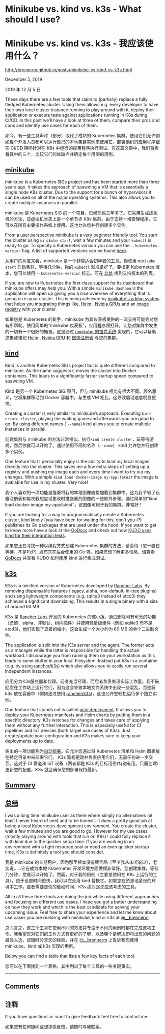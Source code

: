 # Minikube vs. kind vs. k3s - What should I use?

# Minikube vs. kind vs. k3s - 我应该使用什么？

http://brennerm.github.io/posts/minikube-vs-kind-vs-k3s.html

December 5, 2019

2019 年 12 月 5 日

These days there are a few tools that claim to (partially) replace a fully fledged Kubernetes cluster. Using them allows e.g. every developer to have their own local cluster instance running to play around with it, deploy their application or execute tests against applications running in K8s during CI/CD. In this post we’ll have a look at three of them, compare their pros and cons and identify use cases for each of them.

如今，有一些工具声称（部分）取代了成熟的 Kubernetes 集群。使用它们允许例如每个开发人员都可以运行自己的本地集群实例来使用它，部署他们的应用程序或在 CI/CD 期间针对在 K8s 中运行的应用程序执行测试。在这篇文章中，我们将看看其中的三个，比较它们的优缺点并确定每个用例的用例。

## [minikube](http://brennerm.github.io\#minikube)

minikube is a Kubernetes SIGs project and has been started more than three years ago. It takes the approach of spawning a VM that is essentially a single node K8s cluster. Due to the support for a bunch of hypervisors it can be used on all of the major operating systems. This also allows you to create multiple instances in parallel.

minikube 是 Kubernetes SIG 的一个项目，已经启动三年多了。它采用生成虚拟机的方法，该虚拟机本质上是一个单节点 K8s 集群。由于支持一堆管理程序，它可以在所有主要操作系统上使用。这也允许您并行创建多个实例。

From a user perspective minikube is a very beginner friendly tool. You start the cluster using `minikube start`, wait a few minutes and your `kubectl` is ready to go. To specify a Kubernetes version you can use the `--kubernetes-version` flag. A list of supported versions can be found [here](https://minikube.sigs.k8s.io/docs/reference/configuration/kubernetes/).

从用户的角度来看，minikube 是一个非常适合初学者的工具。你使用 `minikube start` 启动集群，等待几分钟，你的 `kubectl` 就准备好了。要指定 Kubernetes 版本，您可以使用 `--kubernetes-version` 标志。可在 [此处](https://minikube.sigs.k8s.io/docs/reference/configuration/kubernetes/) 找到支持版本的列表。

If you are new to Kubernetes the first class support for its dashboard that minikube offers may help you. With a simple `minikube dashboard` the application will open up giving you a nice overview of everything that is going on in your cluster. This is being achieved by [minikube's addon system](https://minikube.sigs.k8s.io/docs/tasks/addons/) that helps you integrating things like, [Helm](https://helm.sh/) , [Nvidia GPUs](https://developer.nvidia.com/kubernetes-gpu) and an [image registry](https://docs.docker.com/registry/) with your cluster.

如果您是 Kubernetes 的新手，minikube 为其仪表板提供的一流支持可能会对您有所帮助。使用简单的“minikube 仪表板”，应用程序将打开，让您对集群中发生的一切有一个很好的概览。这是通过 [minikube 的插件系统](https://minikube.sigs.k8s.io/docs/tasks/addons/) 实现的，它可以帮助您集成诸如 [Helm](https://helm.sh/) , [Nvidia GPU](https://developer.nvidia.com/kubernetes-gpu) 和 [图像注册表](https://docs.docker.com/registry/) 与您的集群。

## [kind](http://brennerm.github.io\#kind)

Kind is another Kubernetes SIGs project but is quite different compared to minikube. As the name suggests it moves the cluster into Docker containers. This leads to a significantly faster startup speed compared to spawning VM.

Kind 是另一个 Kubernetes SIG 项目，但与 minikube 相比有很大不同。顾名思义，它将集群移动到 Docker 容器中。与生成 VM 相比，这导致启动速度明显更快。

Creating a cluster is very similar to minikube’s approach. Executing `kind create cluster`, playing the waiting game and afterwards you are good to go. By using different names ( `--name`) kind allows you to create multiple instances in parallel.

创建集群与 minikube 的方法非常相似。执行`kind create cluster`，玩等待游戏，然后你就可以开始了。通过使用不同的名称（`--name`） kind 允许您并行创建多个实例。

One feature that I personally enjoy is the ability to load my local images directly into the cluster. This saves me a few extra steps of setting up a registry and pushing my image each and every time I want to try out my changes. With a simple `kind load docker-image my-app:latest` the image is available for use in my cluster. Very nice!

我个人喜欢的一项功能是能够将我的本地图像直接加载到集群中。这为我节省了设置注册表和每次我想尝试更改时推送我的图像的一些额外步骤。通过简单的“kind load docker-image my-app:latest”，该图像可用于我的集群。非常好！

If you are looking for a way to programmatically create a Kubernetes cluster, kind kindly (you have been for waiting for this, don’t you :P) publishes its Go packages that are used under the hood. If you want to get to know more have a look at the [GoDocs](https://godoc.org/sigs.k8s.io/kind/pkg/cluster) and check out how [KUDO uses kind for their integration tests](https://github.com/kudobuilder/kudo/blob/f7b09025f5c2faf5492624facc1dc4c5c7a5ccad/pkg/test/harness.go#L105).

如果您正在寻找一种以编程方式创建 Kubernetes 集群的方法，请善待（您一直在等待，不是吗:P）发布其在后台使用的 Go 包。如果您想了解更多信息，请查看 [GoDocs](https://godoc.org/sigs.k8s.io/kind/pkg/cluster) 并查看 KUDO 如何使用 kind 进行集成测试。

## [k3s](http://brennerm.github.io\#k3s)

K3s is a minified version of Kubernetes developed by [Rancher Labs](https://rancher.com/). By removing dispensable features (legacy, alpha, non-default, in-tree plugins) and using lightweight components (e.g. sqlite3 instead of etcd3) they achieved a significant downsizing. This results in a single binary with a size of around 60 MB.

K3s 是 [Rancher Labs](https://rancher.com/) 开发的 Kubernetes 的缩小版。通过删除可有可无的功能（遗留、alpha、非默认、树内插件）并使用轻量级组件（例如 sqlite3 而不是 etcd3)，他们实现了显着的缩小。这会生成一个大小约为 60 MB 的单个二进制文件。

The application is split into the K3s server and the agent. The former acts as a manager while the latter is responsible for handling the actual workload. I discourage you from running them on your workstation as this leads to some clutter in your local filesystem. Instead put k3s in a container (e.g. by using [rancher/k3s](https://hub.docker.com/r/rancher/k3s)) which also allows you to easily run several independent instances. 

应用分为K3s服务器和代理。前者充当经理，而后者负责处理实际工作量。我不鼓励您在工作站上运行它们，因为这会导致本地文件系统中出现一些混乱。而是将 k3s 放在容器中（例如通过使用 [rancher/k3s](https://hub.docker.com/r/rancher/k3s))，这也允许您轻松运行多个独立实例。

One feature that stands out is called [auto deployment](https://rancher.com/docs/k3s/latest/en/configuration/#auto-deploying-manifests). It allows you to deploy your Kubernetes manifests and Helm charts by putting them in a specific directory. K3s watches for changes and takes care of applying them without any further interaction. This is especially useful for CI pipelines and IoT devices (both target use cases of K3s). Just create/update your configuration and K3s makes sure to keep your deployments up to date.

突出的一项功能称为[自动部署](https://rancher.com/docs/k3s/latest/en/configuration/#auto-deploying-manifests)。它允许您通过将 Kubernetes 清单和 Helm 图表放在特定目录中来部署它们。 K3s 监视更改并负责应用它们，无需任何进一步交互。这对于 CI 管道和 IoT 设备（两者都是 K3s 的目标用例)特别有用。只需创建/更新您的配置，K3s 就会确保您的部署保持最新。

## [Summary](http://brennerm.github.io\#summary)

## [总结](http://brennerm.github.io\#summary)

I was a long time minikube user as there where simply no alternatives (at least I never heard of one) and to be honest…it does a pretty good job at being a local Kubernetes development environment. You create the cluster, wait a few minutes and you are good to go. However for my use cases (mostly playing around with tools that run on K8s) I could fully replace it with kind due to the quicker setup time. If you are working in an environment with a tight resource pool or need an even quicker startup time, K3s is definitely a tool you should consider.

我是 minikube 的长期用户，因为那里根本没有替代品（至少我从未听说过），老实说……它在成为本地 Kubernetes 开发环境方面做得非常好。您创建集群，等待几分钟，您就可以开始了。然而，对于我的用例（主要是使用在 K8s 上运行的工具），由于设置时间更快，我可以完全用 kind 替换它。如果您在资源池紧张的环境中工作，或者需要更快的启动时间，K3s 绝对是您应该考虑的工具。

All in all these three tools are doing the job while using different approaches and focusing on different use cases. I hope you got a better understanding on how they work and which is the best candidate for solving your upcoming issue. Feel free to share your experience and let me know about use cases you are realizing with minikube, kind or k3s at [@\_\_brennerm](https://twitter.com/__brennerm).

总而言之，这三个工具在使用不同的方法并专注于不同的用例时都在完成这项工作。我希望您对它们的工作方式有更好的了解，以及哪个是解决即将出现的问题的最佳人选。请随时分享您的经验，并在 [@\_\_brennerm](https://twitter.com/__brennerm) 上告诉我您使用 minikube、kind 或 k3s 实现的用例。

Below you can find a table that lists a few key facts of each tool.

您可以在下面找到一个表格，其中列出了每个工具的一些关键事实。

* * *

## Comments

##  注释

If you have questions or want to give feedback feel free to contact me. 

如果您有任何疑问或想提供反馈，请随时与我联系。

